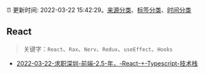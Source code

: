 :alarm_clock: 更新时间: 2022-03-22 15:42:29。[来源分类](../README.md)、[标签分类](../TAGS.md)、[时间分类](../TIMELINE.md)

## React


> 关键字：`React`、`Rax`、`Nerv`、`Redux`、`useEffect`、`Hooks`



- [2022-03-22-求职深圳-前端-2.5-年，-React-+-Typescript-技术栈](https://www.v2ex.com/t/842193) 